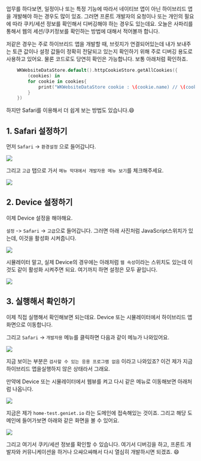 업무를 하다보면, 일정이나 또는 특정 기능에 따라서 네이티브 앱이 아닌 하이브리드 앱을 개발해야 하는 경우도 많이 있죠. 그러면 프론트 개발자의 요청이나 또는 개인의 필요에 따라 쿠키/세션 정보를 확인해서 디버깅해야 하는 경우도 있는데요. 오늘은 사파리를 통해서 웹의 세션/쿠키정보를 확인하는 방법에 대해서 적어볼까 합니다. 

저같은 경우는 주로 하이브리드 앱을 개발할 때, 브릿지가 연결되어있는데 내가 보내주는 토큰 값이나 설정 값들이 정확히 전달되고 있는지 확인하기 위해 주로 디버깅 용도로 사용하고 있어요. 물론 코드로도 당연히 확인은 가능합니다. 보통 아래처럼 확인하죠. 

```swift
	WKWebsiteDataStore.default().httpCookieStore.getAllCookies({
    	(cookies) in
        for cookie in cookies{
        	print("WKWebsiteDataStore cookie : \(cookie.name) // \(cookie.value)")
        }
    })
```

하지만 Safari를 이용해서 더 쉽게 보는 방법도 있습니다.😄


## 1. Safari 설정하기

먼저 `Safari` -> `환경설정` 으로 들어갑니다.

![](https://velog.velcdn.com/images/dev_kickbell/post/1d92d987-061f-455c-a9b2-b26b1dda0d3e/image.png)

그리고 `고급` 탭으로 가서 `메뉴 막대에서 개발자용 메뉴 보기`를 체크해주세요. 

![](https://velog.velcdn.com/images/dev_kickbell/post/a7f13f33-7afd-4d45-b0ad-3e99c6f1035a/image.png)

## 2. Device 설정하기

이제 Device 설정을 해야해요. 

`설정` -> `Safari` -> `고급`으로 들어갑니다. 그러면 아래 사진처럼 JavaScript스위치가 있는데, 이것을 활성화 시켜줍니다. 

![](https://velog.velcdn.com/images/dev_kickbell/post/a4dcd112-2e32-493f-9451-5205a2361069/image.png)

시뮬레이터 말고, 실제 Device의 경우에는 아래처럼 `웹 속성`이라는 스위치도 있는데 이것도 같이 활성화 시켜주면 되요. 여기까지 하면 설정은 모두 끝입니다. 

![](https://velog.velcdn.com/images/dev_kickbell/post/efc490dd-371d-4ceb-a9ca-301984cafd19/image.png)

## 3. 실행해서 확인하기 

이제 직접 실행해서 확인해보면 되는데요. Device 또는 시뮬레이터에서 하이브리드 앱 화면으로 이동합니다. 

그리고 `Safari` -> `개발자용` 메뉴를 클릭하면 다음과 같이 메뉴가 나와있어요. 

![](https://velog.velcdn.com/images/dev_kickbell/post/33de2c6e-4043-47a8-9fa2-f28de554e8a2/image.png)

지금 보이는 부분은 `검사할 수 있는 응용 프로그램 없음` 이라고 나와있죠? 이건 제가 지금 하이브리드 앱을실행하지 않은 상태라서 그래요. 

만약에 Device 또는 시뮬레이터에서 웹뷰를 켜고 다시 같은 메뉴로 이동해보면 아래처럼 나옵니다. 

![](https://velog.velcdn.com/images/dev_kickbell/post/ee20890a-2f2b-4ecf-b364-9187c00fd7ae/image.png)

지금은 제가 `home-test.geniet.io` 라는 도메인에 접속해있는 것이죠. 그리고 해당 도메인에 들어가보면 아래와 같은 화면을 볼 수 있어요. 

![](https://velog.velcdn.com/images/dev_kickbell/post/a642b71a-1d2d-472b-8b6b-b23adb428dce/image.png)

그리고 여기서 쿠키/세션 정보를 확인할 수 있습니다. 여기서 디버깅을 하고, 프론트 개발자와 커뮤니케이션을 하거나 으쌰으쌰해서 다시 열심히 개발하시면 되겠죠. 😄





